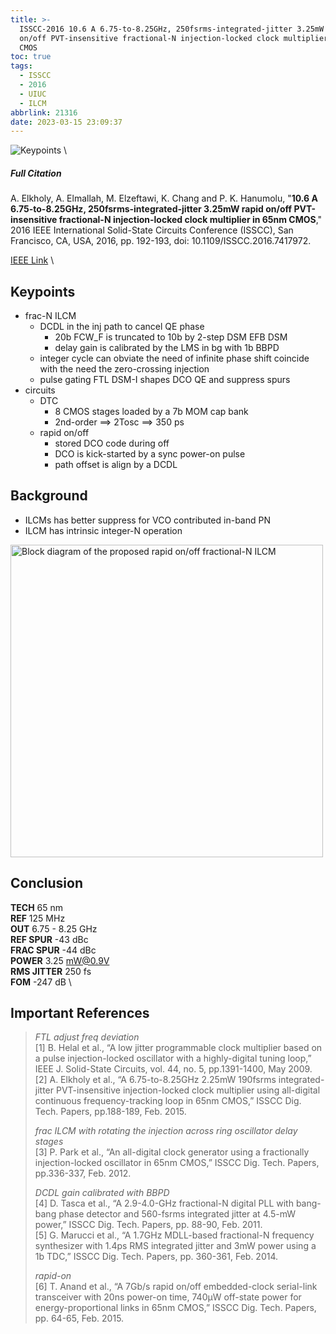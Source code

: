 ```yaml
---
title: >-
  ISSCC-2016 10.6 A 6.75-to-8.25GHz, 250fsrms-integrated-jitter 3.25mW rapid
  on/off PVT-insensitive fractional-N injection-locked clock multiplier in 65nm
  CMOS
toc: true
tags:
  - ISSCC
  - 2016
  - UIUC
  - ILCM
abbrlink: 21316
date: 2023-03-15 23:09:37
---
```


![Keypoints](https://api2.mubu.com/v3/document_image/ceb3791b-2424-46b0-a3e6-190f0a4444dd-216525.jpg) \

##### Full Citation

A. Elkholy, A. Elmallah, M. Elzeftawi, K. Chang and P. K. Hanumolu, "**10.6 A 6.75-to-8.25GHz, 250fsrms-integrated-jitter 3.25mW rapid on/off PVT-insensitive fractional-N injection-locked clock multiplier in 65nm CMOS**," 2016 IEEE International Solid-State Circuits Conference (ISSCC), San Francisco, CA, USA, 2016, pp. 192-193, doi: 10.1109/ISSCC.2016.7417972.

[IEEE Link](https://ieeexplore.ieee.org/document/7417972) \

## Keypoints

- frac-N ILCM
  - DCDL in the inj path to cancel QE phase
    - 20b FCW_F is truncated to 10b by 2-step DSM
      EFB DSM
    - delay gain is calibrated by the LMS in bg with 1b BBPD
  - integer cycle can obviate the need of infinite phase shift
    coincide with the need the zero-crossing injection
  - pulse gating FTL
    DSM-I shapes DCO QE and suppress spurs
- circuits
  - DTC
    - 8 CMOS  stages loaded by a 7b MOM cap bank
    - 2nd-order ==> 2Tosc ==> 350 ps
  - rapid on/off
    - stored DCO code during off
    - DCO is kick-started by a sync power-on pulse
    - path offset is align by a DCDL

## Background

- ILCMs has better suppress for VCO contributed in-band PN
- ILCM has intrinsic integer-N operation 

<img src="https://api2.mubu.com/v3/document_image/8e864822-7acd-4021-b320-62a23d1ae7ad-216525.jpg" width = "500" alt="Block diagram of the proposed rapid on/off fractional-N ILCM" align=center />

## Conclusion

**TECH**  65 nm \
**REF**  125 MHz \
**OUT**  6.75 - 8.25 GHz \
**REF SPUR**  -43 dBc \
**FRAC SPUR**  -44 dBc \
**POWER**  3.25 mW@0.9V \
**RMS JITTER**  250 fs \
**FOM**  -247 dB \

## Important References

> *FTL adjust freq deviation* \
> [1] B. Helal et al., “A low jitter programmable clock multiplier based on a pulse injection-locked oscillator with a highly-digital tuning loop,” IEEE J. Solid-State Circuits, vol. 44, no. 5, pp.1391-1400, May 2009. \
> [2] A. Elkholy et al., “A 6.75-to-8.25GHz 2.25mW 190fsrms integrated-jitter PVT-insensitive injection-locked clock multiplier using all-digital continuous frequency-tracking loop in 65nm CMOS,” ISSCC Dig. Tech. Papers, pp.188-189, Feb. 2015.
> 
> *frac ILCM with rotating the injection across ring oscillator delay stages* \
> [3] P. Park et al., “An all-digital clock generator using a fractionally injection-locked oscillator in 65nm CMOS,” ISSCC Dig. Tech. Papers, pp.336-337, Feb. 2012.
> 
> *DCDL gain calibrated with BBPD* \
> [4] D. Tasca et al., “A 2.9-4.0-GHz fractional-N digital PLL with bang-bang phase detector and 560-fsrms integrated jitter at 4.5-mW power,” ISSCC Dig. Tech. Papers, pp. 88-90, Feb. 2011. \
> [5] G. Marucci et al., “A 1.7GHz MDLL-based fractional-N frequency synthesizer with 1.4ps RMS integrated jitter and 3mW power using a 1b TDC,” ISSCC Dig. Tech. Papers, pp. 360-361, Feb. 2014.
> 
> *rapid-on* \
> [6] T. Anand et al., “A 7Gb/s rapid on/off embedded-clock serial-link transceiver with 20ns power-on time, 740μW off-state power for energy-proportional links in 65nm CMOS,” ISSCC Dig. Tech. Papers, pp. 64-65, Feb. 2015.
